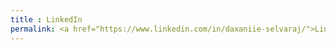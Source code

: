```yaml
---
title : LinkedIn
permalink: <a href="https://www.linkedin.com/in/daxaniie-selvaraj/">LinkedIn</a>
---
```

